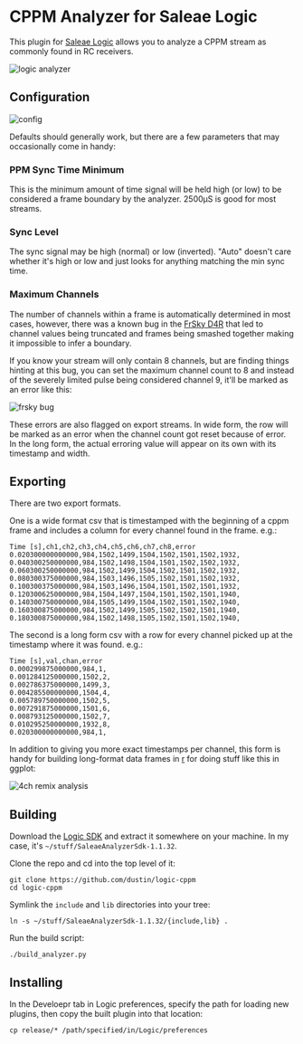 # CPPM Analyzer for Saleae Logic

This plugin for [Saleae Logic][logic] allows you to analyze a CPPM
stream as commonly found in RC receivers.

![logic analyzer](https://github.com/dustin/logic-cppm/raw/master/docs/ppm-logic.png)

## Configuration

![config](https://github.com/dustin/logic-cppm/raw/master/docs/cfg.png)

Defaults should generally work, but there are a few parameters that
may occasionally come in handy:

### PPM Sync Time Minimum

This is the minimum amount of time signal will be held high (or low)
to be considered a frame boundary by the analyzer.  2500μS is good for
most streams.

### Sync Level

The sync signal may be high (normal) or low (inverted).  "Auto"
doesn't care whether it's high or low and just looks for anything
matching the min sync time.

### Maximum Channels

The number of channels within a frame is automatically determined in
most cases, however, there was a known bug in the
[FrSky D4R][frskybug] that led to channel values being truncated and
frames being smashed together making it impossible to infer a
boundary.

If you know your stream will only contain 8 channels, but are finding
things hinting at this bug, you can set the maximum channel count to 8
and instead of the severely limited pulse being considered channel 9,
it'll be marked as an error like this:

![frsky bug](https://github.com/dustin/logic-cppm/raw/master/docs/frsky_bug.png)

These errors are also flagged on export streams.  In wide form, the
row will be marked as an error when the channel count got reset
because of error.  In the long form, the actual erroring value will
appear on its own with its timestamp and width.

## Exporting

There are two export formats.

One is a wide format csv that is timestamped with the beginning of a
cppm frame and includes a column for every channel found in the frame.
e.g.:

```csv
Time [s],ch1,ch2,ch3,ch4,ch5,ch6,ch7,ch8,error
0.020300000000000,984,1502,1499,1504,1502,1501,1502,1932,
0.040300250000000,984,1502,1498,1504,1501,1502,1502,1932,
0.060300250000000,984,1502,1499,1504,1502,1501,1502,1932,
0.080300375000000,984,1503,1496,1505,1502,1501,1502,1932,
0.100300375000000,984,1503,1496,1504,1501,1502,1501,1932,
0.120300625000000,984,1504,1497,1504,1501,1502,1501,1940,
0.140300750000000,984,1505,1499,1504,1502,1501,1502,1940,
0.160300875000000,984,1502,1499,1505,1502,1502,1501,1940,
0.180300875000000,984,1502,1498,1505,1502,1501,1502,1940,
```

The second is a long form csv with a row for every channel picked up
at the timestamp where it was found.  e.g.:

```csv
Time [s],val,chan,error
0.000299875000000,984,1,
0.001284125000000,1502,2,
0.002786375000000,1499,3,
0.004285500000000,1504,4,
0.005789750000000,1502,5,
0.007291875000000,1501,6,
0.008793125000000,1502,7,
0.010295250000000,1932,8,
0.020300000000000,984,1,
```

In addition to giving you more exact timestamps per channel, this form
is handy for building long-format data frames in
[r](http://www.r-project.org/) for doing stuff like this in ggplot:

![4ch remix analysis](https://github.com/dustin/logic-cppm/raw/master/docs/4ch.png)

## Building

Download the [Logic SDK][sdk] and extract it somewhere on your
machine.  In my case, it's `~/stuff/SaleaeAnalyzerSdk-1.1.32`.

Clone the repo and cd into the top level of it:

    git clone https://github.com/dustin/logic-cppm
    cd logic-cppm

Symlink the `include` and `lib` directories into your tree:

    ln -s ~/stuff/SaleaeAnalyzerSdk-1.1.32/{include,lib} .

Run the build script:

    ./build_analyzer.py

## Installing

In the Develoepr tab in Logic preferences, specify the path for
loading new plugins, then copy the built plugin into that location:

    cp release/* /path/specified/in/Logic/preferences

[logic]: https://www.saleae.com/downloads
[sdk]: http://support.saleae.com/hc/en-us/articles/201104644-Analyzer-SDK
[frskybug]: http://diydrones.com/profiles/blogs/why-frsky-cppm-signal-is-so-disappointing
